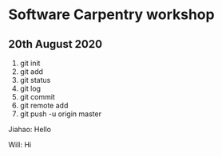 # Software Carpentry workshop
## 20th August 2020

1. git init
2. git add
3. git status
4. git log
5. git commit
6. git remote add
7. git push -u origin master


Jiahao: Hello 

Will: Hi
